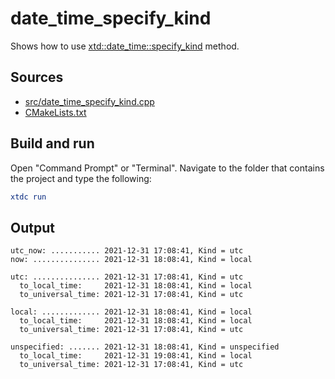 # date_time_specify_kind

Shows how to use [xtd::date_time::specify_kind](https://gammasoft71.github.io/xtd/reference_guides/latest/classxtd_1_1date__time.html#adcb67f5e68f1830781c7d2b4e90f757c) method.

## Sources

* [src/date_time_specify_kind.cpp](src/date_time_specify_kind.cpp)
* [CMakeLists.txt](CMakeLists.txt)

## Build and run

Open "Command Prompt" or "Terminal". Navigate to the folder that contains the project and type the following:

```cmake
xtdc run
```

## Output

```
utc_now: ........... 2021-12-31 17:08:41, Kind = utc
now: ............... 2021-12-31 18:08:41, Kind = local

utc: ............... 2021-12-31 17:08:41, Kind = utc
  to_local_time:     2021-12-31 18:08:41, Kind = local
  to_universal_time: 2021-12-31 17:08:41, Kind = utc

local: ............. 2021-12-31 18:08:41, Kind = local
  to_local_time:     2021-12-31 18:08:41, Kind = local
  to_universal_time: 2021-12-31 17:08:41, Kind = utc

unspecified: ....... 2021-12-31 18:08:41, Kind = unspecified
  to_local_time:     2021-12-31 19:08:41, Kind = local
  to_universal_time: 2021-12-31 17:08:41, Kind = utc
```
